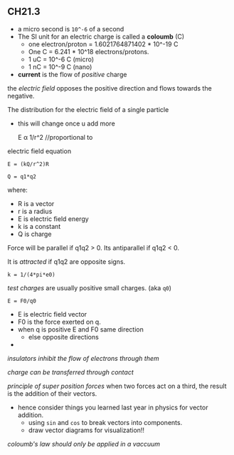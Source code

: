 ## CH21.3

- a micro second is `10^-6` of a second
- The SI unit for an electric charge is called a **coloumb** (C)
  - one electron/proton = 1.6021764871402 * 10^-19 C
  - One C = 6.241 * 10^18 electrons/protons.
  - 1 uC = 10^-6 C (micro)
  - 1 nC = 10^-9 C (nano)
- **current** is the flow of *positive* charge

the *electric field* opposes the positive direction and flows towards the negative.

The distribution for the electric field of a single particle
- this will change once u add more

    E α 1/r^2 //proportional to

electric field equation

    E = (kQ/r^2)R

    Q = q1*q2

where:
- R is a vector
- r is a radius
- E is electric field energy
- k is a constant
- Q is charge

Force will be parallel if q1q2 > 0. Its antiparallel if q1q2 < 0.

It is *attracted* if q1q2 are opposite signs.

    k = 1/(4*pi*e0)

*test charges* are usually positive small charges. (aka `q0`)

    E = F0/q0

- E is electric field vector
- F0 is the force exerted on q.
- when q is positive E and F0 same direction
  - else opposite directions
-

*insulators inhibit the flow of electrons through them*

*charge can be transferred through contact*

*principle of super position forces* when two forces act on a third, the result is the addition of their vectors.
- hence consider things you learned last year in physics for vector addition.
  - using `sin` and `cos` to break vectors into components.
  - draw vector diagrams for visualization!!

*coloumb's law should only be applied in a vaccuum*
